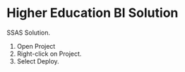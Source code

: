 # Higher Education BI Solution

SSAS Solution.

1.  Open Project
2.  Right-click on Project.
3.  Select Deploy.